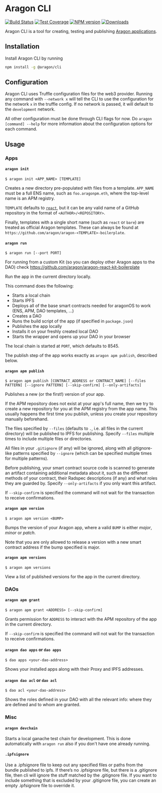 # Aragon CLI

[![Build Status](https://img.shields.io/travis/aragon/aragon-dev-cli/master.svg?style=flat-square)](https://travis-ci.org/aragon/aragon-dev-cli)
[![Test Coverage](https://img.shields.io/coveralls/aragon/aragon-dev-cli.svg?style=flat-square)](https://coveralls.io/github/aragon/aragon-dev-cli)
[![NPM version](https://img.shields.io/npm/v/@aragon/cli.svg?style=flat-square)](https://npmjs.org/package/@aragon/cli)
[![Downloads](https://img.shields.io/npm/dm/@aragon/cli.svg?style=flat-square)](https://npmjs.org/package/@aragon/cli)

Aragon CLI is a tool for creating, testing and publishing [Aragon 
applications](https://hack.aragon.org).

## Installation

Install Aragon CLI by running

```bash
npm install -g @aragon/cli
```

## Configuration

Aragon CLI uses Truffle configuration files for the web3 provider. Running any command with `--network x` will tell the CLI to use the configuration for the network `x` in the truffle config. If no network is passed, it will default to the `development` network.

All other configuration must be done through CLI flags for now. Do `aragon [command] --help` for more information about the configuration options for each command.

## Usage

### Apps

#### `aragon init`

```
$ aragon init <APP_NAME> [TEMPLATE]
```

Creates a new directory pre-populated with files from a template. `APP_NAME` must be a full ENS name, such as `foo.aragonpm.eth`, where the top-level name is an APM registry.

`TEMPLATE` defaults to [`react`](https://github.com/aragon/aragon-react-boilerplate), but it can be any valid name of a GitHub repository in the format of `<AUTHOR>/<REPOSITORY>`.

Finally, templates with a single short name (such as `react` or `bare`) are treated as official Aragon templates. These can always be found at `https://github.com/aragon/aragon-<TEMPLATE>-boilerplate`.

#### `aragon run`

```
$ aragon run [--port PORT]
```

For running from a custom Kit (so you can deploy other Aragon apps to the DAO) check https://github.com/aragon/aragon-react-kit-boilerplate

Run the app in the current directory locally.

This command does the following:

- Starts a local chain
- Starts IPFS
- Deploys all of the base smart contracts needed for aragonOS to work (ENS, APM, DAO templates, ...)
- Creates a DAO
- Runs the build script of the app (if specified in `package.json`)
- Publishes the app locally
- Installs it on your freshly created local DAO
- Starts the wrapper and opens up your DAO in your browser

The local chain is started at `PORT`, which defaults to 8545.

The publish step of the app works exactly as `aragon apm publish`, described below.

#### `aragon apm publish`

```
$ aragon apm publish [CONTRACT_ADDRESS or CONTRACT_NAME] [--files PATTERN] [--ignore PATTERN] [--skip-confirm] [--only-artifacts]
```

Publishes a new (or the first!) version of your app.

If the APM repository does not exist at your app's full name, then we try to create a new repository for you at the APM registry from the app name. This usually happens the first time you publish, unless you create your repository manually beforehand.

The files specified by `--files` (defaults to `.`, i.e. all files in the current directory) will be published to IPFS for publishing. Specify `--files` multiple times to include multiple files or directories.

All files in your `.gitignore` (if any) will be ignored, along with all gitignore-like patterns specified by `--ignore` (which can be specified multiple times for multiple patterns).

Before publishing, your smart contract source code is scanned to generate an artifact containing additional metadata about it, such as the different methods of your contract, their Radspec descriptions (if any) and what roles they are guarded by. Specify `--only-artifacts` if you only want this artifact.

If `--skip-confirm` is specified the command will not wait for the transaction to receive confirmations.

#### `aragon apm version`

```
$ aragon apm version <BUMP>
```

Bumps the version of your Aragon app, where a valid `BUMP` is either *major*, *minor* or *patch*.

Note that you are only allowed to release a version with a new smart contract address if the bump specified is major.

#### `aragon apm versions`

```
$ aragon apm versions
```

View a list of published versions for the app in the current directory.

### DAOs

#### `aragon apm grant`

```
$ aragon apm grant <ADDRESS> [--skip-confirm]
```

Grants permission for `ADDRESS` to interact with the APM repository of the app in the current directory.

If `--skip-confirm` is specified the command will not wait for the transaction to receive confirmations.

#### `aragon dao apps` or `dao apps`

```
$ dao apps <your-dao-address>
```

Shows your installed apps along with their Proxy and IPFS addresses.

#### `aragon dao acl` or `dao acl`

```
$ dao acl <your-dao-address>
```

Shows the roles defined in your DAO with all the relevant info: where they are defined and to whom are granted.

### Misc

#### `aragon devchain`

Starts a local ganache test chain for development. This is done automatically with `aragon run` also if you don't have one already running.

#### `.ipfsignore`

Use a .ipfsignore file to keep out any specified files or paths from the bundle published to ipfs. If there’s no .ipfsignore file, but there is a .gitignore file, then cli will ignore the stuff matched by the .gitignore file. If you want to include something that is excluded by your .gitignore file, you can create an empty .ipfsignore file to override it.

